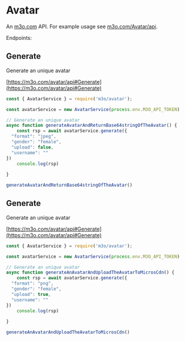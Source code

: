 # Avatar

An [m3o.com](https://m3o.com) API. For example usage see [m3o.com/Avatar/api](https://m3o.com/Avatar/api).

Endpoints:

## Generate

Generate an unique avatar


[https://m3o.com/avatar/api#Generate](https://m3o.com/avatar/api#Generate)

```js
const { AvatarService } = require('m3o/avatar');

const avatarService = new AvatarService(process.env.M3O_API_TOKEN)

// Generate an unique avatar
async function generateAvatarAndReturnBase64stringOfTheAvatar() {
	const rsp = await avatarService.generate({
  "format": "jpeg",
  "gender": "female",
  "upload": false,
  "username": ""
})
	console.log(rsp)
	
}

generateAvatarAndReturnBase64stringOfTheAvatar()
```
## Generate

Generate an unique avatar


[https://m3o.com/avatar/api#Generate](https://m3o.com/avatar/api#Generate)

```js
const { AvatarService } = require('m3o/avatar');

const avatarService = new AvatarService(process.env.M3O_API_TOKEN)

// Generate an unique avatar
async function generateAnAvatarAndUploadTheAvatarToMicrosCdn() {
	const rsp = await avatarService.generate({
  "format": "png",
  "gender": "female",
  "upload": true,
  "username": ""
})
	console.log(rsp)
	
}

generateAnAvatarAndUploadTheAvatarToMicrosCdn()
```
